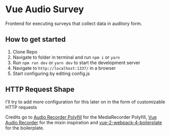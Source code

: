 # Vue Audio Survey

Frontend for executing surveys that collect data in auditory form.

## How to get started

1. Clone Repo
2. Navigate to folder in terminal and run `npm i` or `yarn`
3. Run `npm run dev` or `yarn dev` to start the development server
4. Navigate to `http://localhost:1337/` in a browser
5. Start configuring by editing config.js

## HTTP Request Shape

I'll try to add more configuration for this later on in the form of customizable
HTTP requests

Credits go to [Audio Recorder Polyfill] for the MediaRecorder Polyfill, [Vue
Audio Recorder] for the mixin inspiration and [vue-2-webpack-4-boilerplate] for
the boilerplate.

[audio recorder polyfill]: https://github.com/ai/audio-recorder-polyfill
[vue audio recorder]: https://github.com/grishkovelli/vue-audio-recorder
[vue-2-webpack-4-boilerplate]:https://github.com/samteb/vue-2-webpack-4-boilerplate
